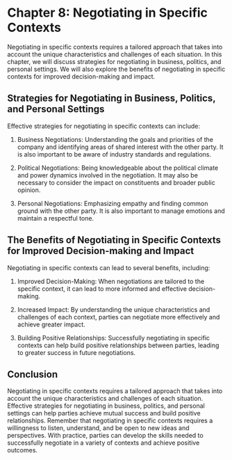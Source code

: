 Chapter 8: Negotiating in Specific Contexts
===========================================

Negotiating in specific contexts requires a tailored approach that takes into account the unique characteristics and challenges of each situation. In this chapter, we will discuss strategies for negotiating in business, politics, and personal settings. We will also explore the benefits of negotiating in specific contexts for improved decision-making and impact.

Strategies for Negotiating in Business, Politics, and Personal Settings
-----------------------------------------------------------------------

Effective strategies for negotiating in specific contexts can include:

1. Business Negotiations: Understanding the goals and priorities of the company and identifying areas of shared interest with the other party. It is also important to be aware of industry standards and regulations.

2. Political Negotiations: Being knowledgeable about the political climate and power dynamics involved in the negotiation. It may also be necessary to consider the impact on constituents and broader public opinion.

3. Personal Negotiations: Emphasizing empathy and finding common ground with the other party. It is also important to manage emotions and maintain a respectful tone.

The Benefits of Negotiating in Specific Contexts for Improved Decision-making and Impact
----------------------------------------------------------------------------------------

Negotiating in specific contexts can lead to several benefits, including:

1. Improved Decision-Making: When negotiations are tailored to the specific context, it can lead to more informed and effective decision-making.

2. Increased Impact: By understanding the unique characteristics and challenges of each context, parties can negotiate more effectively and achieve greater impact.

3. Building Positive Relationships: Successfully negotiating in specific contexts can help build positive relationships between parties, leading to greater success in future negotiations.

Conclusion
----------

Negotiating in specific contexts requires a tailored approach that takes into account the unique characteristics and challenges of each situation. Effective strategies for negotiating in business, politics, and personal settings can help parties achieve mutual success and build positive relationships. Remember that negotiating in specific contexts requires a willingness to listen, understand, and be open to new ideas and perspectives. With practice, parties can develop the skills needed to successfully negotiate in a variety of contexts and achieve positive outcomes.
